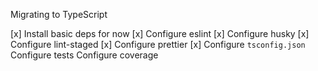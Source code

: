Migrating to TypeScript

[x] Install basic deps for now
[x] Configure eslint
[x] Configure husky
[x] Configure lint-staged
[x] Configure prettier
[x] Configure `tsconfig.json`
Configure tests
Configure coverage
